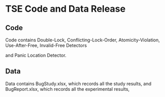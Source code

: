 # TSE Code and Data Release

## Code

Code contains Double-Lock, Conflicting-Lock-Order, Atomicity-Violation, Use-After-Free, Invalid-Free Detectors

and Panic Location Detector.

## Data

Data contains BugStudy.xlsx, which records all the study results,
and BugReport.xlsx, which records all the experimental results,


